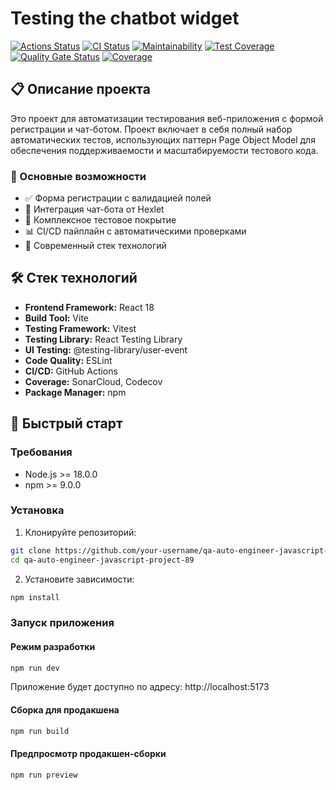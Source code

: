 # Testing the chatbot widget

[![Actions Status](https://github.com/hexlet-components/projects-frontend-l4-server/workflows/hexlet-check/badge.svg)](https://github.com/hexlet-components/projects-frontend-l4-server/actions)
[![CI Status](https://github.com/hexlet-components/projects-frontend-l4-server/workflows/CI/badge.svg)](https://github.com/hexlet-components/projects-frontend-l4-server/actions/workflows/ci.yml)
[![Maintainability](https://api.codeclimate.com/v1/badges/a99a88d28ad37a79dbf6/maintainability)](https://codeclimate.com/github/codeclimate/codeclimate/maintainability)
[![Test Coverage](https://api.codeclimate.com/v1/badges/a99a88d28ad37a79dbf6/test_coverage)](https://codeclimate.com/github/codeclimate/codeclimate/test_coverage)
[![Quality Gate Status](https://sonarcloud.io/api/project_badges/measure?project=qa-auto-engineer-javascript-project-89&metric=alert_status)](https://sonarcloud.io/summary/new_code?id=qa-auto-engineer-javascript-project-89)
[![Coverage](https://sonarcloud.io/api/project_badges/measure?project=qa-auto-engineer-javascript-project-89&metric=coverage)](https://sonarcloud.io/summary/new_code?id=qa-auto-engineer-javascript-project-89)

## 📋 Описание проекта

Это проект для автоматизации тестирования веб-приложения с формой регистрации и чат-ботом. Проект включает в себя полный набор автоматических тестов, использующих паттерн Page Object Model для обеспечения поддерживаемости и масштабируемости тестового кода.

### 🎯 Основные возможности

- ✅ Форма регистрации с валидацией полей
- 💬 Интеграция чат-бота от Hexlet
- 🧪 Комплексное тестовое покрытие
- 📊 CI/CD пайплайн с автоматическими проверками
- 🎨 Современный стек технологий

## 🛠 Стек технологий

- **Frontend Framework:** React 18
- **Build Tool:** Vite
- **Testing Framework:** Vitest
- **Testing Library:** React Testing Library
- **UI Testing:** @testing-library/user-event
- **Code Quality:** ESLint
- **CI/CD:** GitHub Actions
- **Coverage:** SonarCloud, Codecov
- **Package Manager:** npm

## 🚀 Быстрый старт

### Требования

- Node.js >= 18.0.0
- npm >= 9.0.0

### Установка

1. Клонируйте репозиторий:
```bash
git clone https://github.com/your-username/qa-auto-engineer-javascript-project-89.git
cd qa-auto-engineer-javascript-project-89
```

2. Установите зависимости:
```bash
npm install
```

### Запуск приложения

#### Режим разработки
```bash
npm run dev
```
Приложение будет доступно по адресу: http://localhost:5173

#### Сборка для продакшена
```bash
npm run build
```

#### Предпросмотр продакшен-сборки
```bash
npm run preview
```

